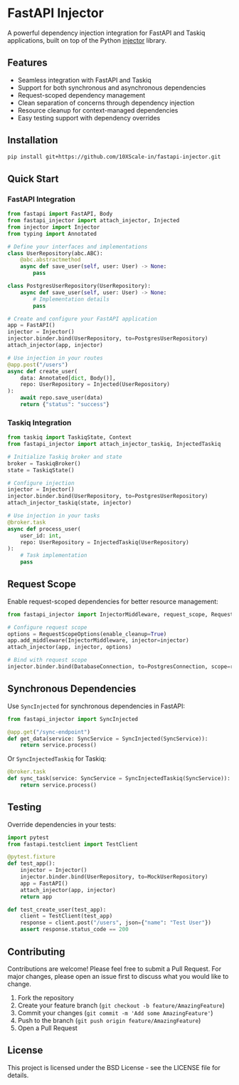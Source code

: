 # FastAPI Injector

A powerful dependency injection integration for FastAPI and Taskiq applications, built on top of the Python [injector](https://github.com/alecthomas/injector) library.

## Features

- Seamless integration with FastAPI and Taskiq
- Support for both synchronous and asynchronous dependencies
- Request-scoped dependency management
- Clean separation of concerns through dependency injection
- Resource cleanup for context-managed dependencies
- Easy testing support with dependency overrides

## Installation

```bash
pip install git+https://github.com/10XScale-in/fastapi-injector.git
```

## Quick Start

### FastAPI Integration

```python
from fastapi import FastAPI, Body
from fastapi_injector import attach_injector, Injected
from injector import Injector
from typing import Annotated

# Define your interfaces and implementations
class UserRepository(abc.ABC):
    @abc.abstractmethod
    async def save_user(self, user: User) -> None:
        pass

class PostgresUserRepository(UserRepository):
    async def save_user(self, user: User) -> None:
        # Implementation details
        pass

# Create and configure your FastAPI application
app = FastAPI()
injector = Injector()
injector.binder.bind(UserRepository, to=PostgresUserRepository)
attach_injector(app, injector)

# Use injection in your routes
@app.post("/users")
async def create_user(
    data: Annotated[dict, Body()],
    repo: UserRepository = Injected(UserRepository)
):
    await repo.save_user(data)
    return {"status": "success"}
```

### Taskiq Integration

```python
from taskiq import TaskiqState, Context
from fastapi_injector import attach_injector_taskiq, InjectedTaskiq

# Initialize Taskiq broker and state
broker = TaskiqBroker()
state = TaskiqState()

# Configure injection
injector = Injector()
injector.binder.bind(UserRepository, to=PostgresUserRepository)
attach_injector_taskiq(state, injector)

# Use injection in your tasks
@broker.task
async def process_user(
    user_id: int,
    repo: UserRepository = InjectedTaskiq(UserRepository)
):
    # Task implementation
    pass
```

## Request Scope

Enable request-scoped dependencies for better resource management:

```python
from fastapi_injector import InjectorMiddleware, request_scope, RequestScopeOptions

# Configure request scope
options = RequestScopeOptions(enable_cleanup=True)
app.add_middleware(InjectorMiddleware, injector=injector)
attach_injector(app, injector, options)

# Bind with request scope
injector.binder.bind(DatabaseConnection, to=PostgresConnection, scope=request_scope)
```

## Synchronous Dependencies

Use `SyncInjected` for synchronous dependencies in FastAPI:

```python
from fastapi_injector import SyncInjected

@app.get("/sync-endpoint")
def get_data(service: SyncService = SyncInjected(SyncService)):
    return service.process()
```

Or `SyncInjectedTaskiq` for Taskiq:

```python
@broker.task
def sync_task(service: SyncService = SyncInjectedTaskiq(SyncService)):
    return service.process()
```

## Testing

Override dependencies in your tests:

```python
import pytest
from fastapi.testclient import TestClient

@pytest.fixture
def test_app():
    injector = Injector()
    injector.binder.bind(UserRepository, to=MockUserRepository)
    app = FastAPI()
    attach_injector(app, injector)
    return app

def test_create_user(test_app):
    client = TestClient(test_app)
    response = client.post("/users", json={"name": "Test User"})
    assert response.status_code == 200
```

## Contributing

Contributions are welcome! Please feel free to submit a Pull Request. For major changes, please open an issue first to discuss what you would like to change.

1. Fork the repository
2. Create your feature branch (`git checkout -b feature/AmazingFeature`)
3. Commit your changes (`git commit -m 'Add some AmazingFeature'`)
4. Push to the branch (`git push origin feature/AmazingFeature`)
5. Open a Pull Request

## License

This project is licensed under the BSD License - see the LICENSE file for details.
